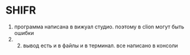 # SHIFR
1. программа написана в вижуал студио. поэтому в clion могут быть ошибки
2. 2. вывод есть и в файлы и в терминал. все написано в консоли
